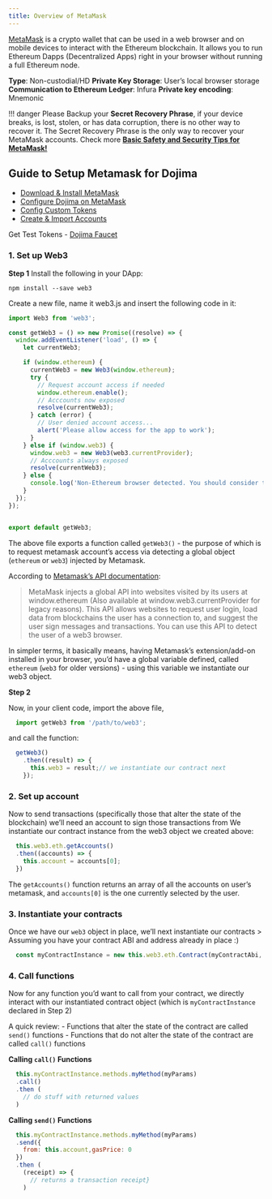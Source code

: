 ```yaml
---
title: Overview of MetaMask
---
```


[MetaMask](https://metamask.io/) is a crypto wallet that can be used in a web browser and on mobile devices to interact with the Ethereum blockchain. It allows you to run Ethereum Dapps (Decentralized Apps) right in your browser without running a full Ethereum node.

**Type**: Non-custodial/HD
**Private Key Storage**: User’s local browser storage
**Communication to Ethereum Ledger**: Infura
**Private key encoding**: Mnemonic

!!! danger
    Please Backup your **Secret Recovery Phrase**, if your device breaks, is lost, stolen, or has data corruption, there is no other way to recover it. The Secret Recovery Phrase is the only way to recover your MetaMask accounts. Check more [**Basic Safety and Security Tips for MetaMask!**](https://metamask.zendesk.com/hc/en-us/articles/360015489591-Basic-Safety-and-Security-Tips-for-MetaMask)


## Guide to Setup Metamask for Dojima

- [Download & Install MetaMask](https://wiki.polygon.technology/docs/develop/metamask/hello)
- [Configure Dojima on MetaMask](../MetaMask/config-dojima-on-metamask.md)
- [Config Custom Tokens](../MetaMask/custom-tokens.md)
- [Create & Import Accounts](../MetaMask/multiple-accounts.md)


Get Test Tokens - [Dojima Faucet](../../faucet.md)

### 1. Set up Web3

**Step 1**
Install the following in your DApp:

```
npm install --save web3
```

Create a new file, name it web3.js and insert the following code in it:

``` js
import Web3 from 'web3';

const getWeb3 = () => new Promise((resolve) => {
  window.addEventListener('load', () => {
    let currentWeb3;

    if (window.ethereum) {
      currentWeb3 = new Web3(window.ethereum);
      try {
        // Request account access if needed
        window.ethereum.enable();
        // Acccounts now exposed
        resolve(currentWeb3);
      } catch (error) {
        // User denied account access...
        alert('Please allow access for the app to work');
      }
    } else if (window.web3) {
      window.web3 = new Web3(web3.currentProvider);
      // Acccounts always exposed
      resolve(currentWeb3);
    } else {
      console.log('Non-Ethereum browser detected. You should consider trying MetaMask!');
    }
  });
});


export default getWeb3;

```

The above file exports a function called `getWeb3()` - the purpose of which is to request metamask account’s access via detecting a global object (`ethereum` or `web3`) injected by Metamask.

According to [Metamask’s API documentation](https://docs.metamask.io/guide/ethereum-provider.html#upcoming-provider-changes): 

> MetaMask injects a global API into websites visited by its users at window.ethereum (Also available at window.web3.currentProvider for legacy reasons). This API allows websites to request user login, load data from blockchains the user has a connection to, and suggest the user sign messages and transactions. You can use this API to detect the user of a web3 browser.

In simpler terms, it basically means, having Metamask’s extension/add-on installed in your browser, you’d have a global variable defined, called `ethereum` (`web3` for older versions) - using this variable we instantiate our web3 object.

**Step 2**

Now, in your client code, import the above file,
```js
  import getWeb3 from '/path/to/web3';
```
and call the function:
```js
  getWeb3()
    .then((result) => {
      this.web3 = result;// we instantiate our contract next
    });
```
### 2. Set up account

Now to send transactions (specifically those that alter the state of the blockchain) we’ll need an account to sign those transactions from We instantiate our contract instance from the web3 object we created above:
```js
  this.web3.eth.getAccounts()
  .then((accounts) => {
    this.account = accounts[0];
  })
```
The `getAccounts()` function returns an array of all the accounts on user’s metamask, and `accounts[0]` is the one currently selected by the user.

### 3. Instantiate your contracts

Once we have our `web3` object in place, we’ll next instantiate our contracts > Assuming you have your contract ABI and address already in place :)
```js
  const myContractInstance = new this.web3.eth.Contract(myContractAbi, myContractAddress)
```
### 4. Call functions

Now for any function you’d want to call from your contract, we directly interact with our instantiated contract object (which is `myContractInstance` declared in Step 2)

A quick review: - Functions that alter the state of the contract are called `send()` functions - Functions that do not alter the state of the contract are called `call()` functions

**Calling `call()` Functions**
```js
  this.myContractInstance.methods.myMethod(myParams)
  .call()
  .then (
    // do stuff with returned values
  )
```
**Calling `send()` Functions**
```js
  this.myContractInstance.methods.myMethod(myParams)
  .send({
    from: this.account,gasPrice: 0
  })
  .then (
    (receipt) => {
      // returns a transaction receipt}
    )
```